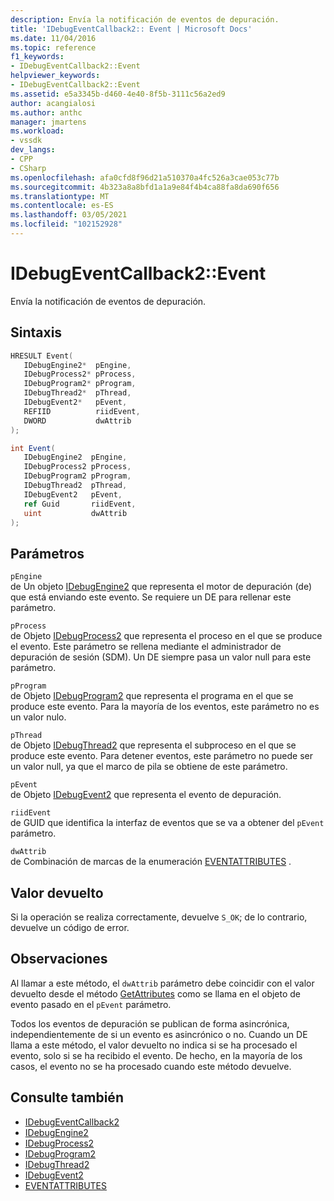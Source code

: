 ```yaml
---
description: Envía la notificación de eventos de depuración.
title: 'IDebugEventCallback2:: Event | Microsoft Docs'
ms.date: 11/04/2016
ms.topic: reference
f1_keywords:
- IDebugEventCallback2::Event
helpviewer_keywords:
- IDebugEventCallback2::Event
ms.assetid: e5a3345b-d460-4e40-8f5b-3111c56a2ed9
author: acangialosi
ms.author: anthc
manager: jmartens
ms.workload:
- vssdk
dev_langs:
- CPP
- CSharp
ms.openlocfilehash: afa0cfd8f96d21a510370a4fc526a3cae053c77b
ms.sourcegitcommit: 4b323a8a8bfd1a1a9e84f4b4ca88fa8da690f656
ms.translationtype: MT
ms.contentlocale: es-ES
ms.lasthandoff: 03/05/2021
ms.locfileid: "102152928"
---
```

# <a name="idebugeventcallback2event"></a>IDebugEventCallback2::Event
Envía la notificación de eventos de depuración.

## <a name="syntax"></a>Sintaxis

```cpp
HRESULT Event( 
   IDebugEngine2*  pEngine,
   IDebugProcess2* pProcess,
   IDebugProgram2* pProgram,
   IDebugThread2*  pThread,
   IDebugEvent2*   pEvent,
   REFIID          riidEvent,
   DWORD           dwAttrib
);
```

```csharp
int Event( 
   IDebugEngine2  pEngine,
   IDebugProcess2 pProcess,
   IDebugProgram2 pProgram,
   IDebugThread2  pThread,
   IDebugEvent2   pEvent,
   ref Guid       riidEvent,
   uint           dwAttrib
);
```

## <a name="parameters"></a>Parámetros
`pEngine`\
de Un objeto [IDebugEngine2](../../../extensibility/debugger/reference/idebugengine2.md) que representa el motor de depuración (de) que está enviando este evento. Se requiere un DE para rellenar este parámetro.

`pProcess`\
de Objeto [IDebugProcess2](../../../extensibility/debugger/reference/idebugprocess2.md) que representa el proceso en el que se produce el evento. Este parámetro se rellena mediante el administrador de depuración de sesión (SDM). Un DE siempre pasa un valor null para este parámetro.

`pProgram`\
de Objeto [IDebugProgram2](../../../extensibility/debugger/reference/idebugprogram2.md) que representa el programa en el que se produce este evento. Para la mayoría de los eventos, este parámetro no es un valor nulo.

`pThread`\
de Objeto [IDebugThread2](../../../extensibility/debugger/reference/idebugthread2.md) que representa el subproceso en el que se produce este evento. Para detener eventos, este parámetro no puede ser un valor null, ya que el marco de pila se obtiene de este parámetro.

`pEvent`\
de Objeto [IDebugEvent2](../../../extensibility/debugger/reference/idebugevent2.md) que representa el evento de depuración.

`riidEvent`\
de GUID que identifica la interfaz de eventos que se va a obtener del `pEvent` parámetro.

`dwAttrib`\
de Combinación de marcas de la enumeración [EVENTATTRIBUTES](../../../extensibility/debugger/reference/eventattributes.md) .

## <a name="return-value"></a>Valor devuelto
 Si la operación se realiza correctamente, devuelve `S_OK`; de lo contrario, devuelve un código de error.

## <a name="remarks"></a>Observaciones
 Al llamar a este método, el `dwAttrib` parámetro debe coincidir con el valor devuelto desde el método [GetAttributes](../../../extensibility/debugger/reference/idebugevent2-getattributes.md) como se llama en el objeto de evento pasado en el `pEvent` parámetro.

 Todos los eventos de depuración se publican de forma asincrónica, independientemente de si un evento es asincrónico o no. Cuando un DE llama a este método, el valor devuelto no indica si se ha procesado el evento, solo si se ha recibido el evento. De hecho, en la mayoría de los casos, el evento no se ha procesado cuando este método devuelve.

## <a name="see-also"></a>Consulte también
- [IDebugEventCallback2](../../../extensibility/debugger/reference/idebugeventcallback2.md)
- [IDebugEngine2](../../../extensibility/debugger/reference/idebugengine2.md)
- [IDebugProcess2](../../../extensibility/debugger/reference/idebugprocess2.md)
- [IDebugProgram2](../../../extensibility/debugger/reference/idebugprogram2.md)
- [IDebugThread2](../../../extensibility/debugger/reference/idebugthread2.md)
- [IDebugEvent2](../../../extensibility/debugger/reference/idebugevent2.md)
- [EVENTATTRIBUTES](../../../extensibility/debugger/reference/eventattributes.md)
